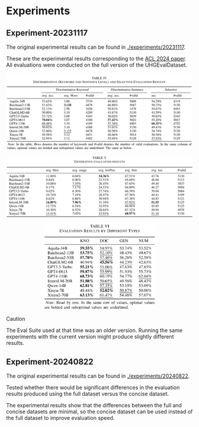 # Experiments

## Experiment-20231117

The original experimental results can be found in [./experiments/20231117](./experiments/20231117).

These are the experimental results corresponding to the [ACL 2024 paper](https://aclanthology.org/2024.acl-long.288/). All evaluations were conducted on the full version of the UHGEvalDataset.

<p align="center"><img src="./experiments/20231117/images/discri_and_sel.png" alt=""></p>

<p align="center"><img src="./experiments/20231117/images/gen.png" alt=""></p>

<p align="center"><img src="./experiments/20231117/images/by_type.png" alt="" width="60%"></p>

> [!Caution]
> The Eval Suite used at that time was an older version. Running the same experiments with the current version might produce slightly different results.

## Experiment-20240822

The original experimental results can be found in [./experiments/20240822](./experiments/20240822).

Tested whether there would be significant differences in the evaluation results produced using the full dataset versus the concise dataset.

The experimental results show that the differences between the full and concise datasets are minimal, so the concise dataset can be used instead of the full dataset to improve evaluation speed.

